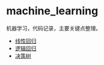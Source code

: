 # machine_learning
机器学习，代码记录，主要关键点整理。

* [线性回归](https://github.com/tonyztao/machine_learning/blob/master/linear_regression/linear_regression.md)  
* [逻辑回归](https://github.com/tonyztao/machine_learning/blob/master/logistic_regression/logistic_regression.md)  
* [决策树](https://github.com/tonyztao/machine_learning/blob/master/decision%20tree/decision_tree.md)  


